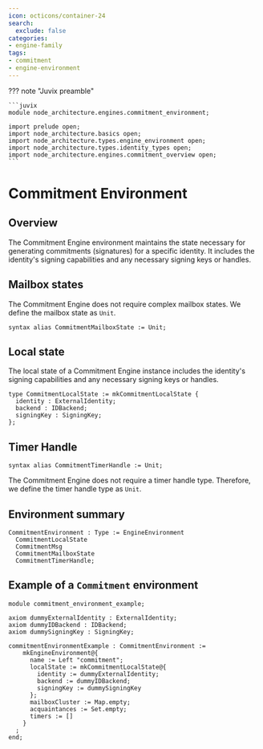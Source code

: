 ```yaml
---
icon: octicons/container-24
search:
  exclude: false
categories:
- engine-family
tags:
- commitment
- engine-environment
---
```


??? note "Juvix preamble"

    ```juvix
    module node_architecture.engines.commitment_environment;

    import prelude open;
    import node_architecture.basics open;
    import node_architecture.types.engine_environment open;
    import node_architecture.types.identity_types open;
    import node_architecture.engines.commitment_overview open;
    ```

# Commitment Environment

## Overview

The Commitment Engine environment maintains the state necessary for generating commitments (signatures) for a specific identity. It includes the identity's signing capabilities and any necessary signing keys or handles.

## Mailbox states

The Commitment Engine does not require complex mailbox states. We define the mailbox state as `Unit`.

```juvix
syntax alias CommitmentMailboxState := Unit;
```

## Local state

The local state of a Commitment Engine instance includes the identity's signing capabilities and any necessary signing keys or handles.

```juvix
type CommitmentLocalState := mkCommitmentLocalState {
  identity : ExternalIdentity;
  backend : IDBackend;
  signingKey : SigningKey;
};
```

## Timer Handle

```juvix
syntax alias CommitmentTimerHandle := Unit;
```

The Commitment Engine does not require a timer handle type. Therefore, we define the timer handle type as `Unit`.

## Environment summary

```juvix
CommitmentEnvironment : Type := EngineEnvironment 
  CommitmentLocalState 
  CommitmentMsg 
  CommitmentMailboxState 
  CommitmentTimerHandle;
```

## Example of a `Commitment` environment

```juvix extract-module-statements
module commitment_environment_example;

axiom dummyExternalIdentity : ExternalIdentity;
axiom dummyIDBackend : IDBackend;
axiom dummySigningKey : SigningKey;

commitmentEnvironmentExample : CommitmentEnvironment :=
    mkEngineEnvironment@{
      name := Left "commitment";
      localState := mkCommitmentLocalState@{
        identity := dummyExternalIdentity;
        backend := dummyIDBackend;
        signingKey := dummySigningKey
      };
      mailboxCluster := Map.empty;
      acquaintances := Set.empty;
      timers := []
    }
  ;
end;
```
